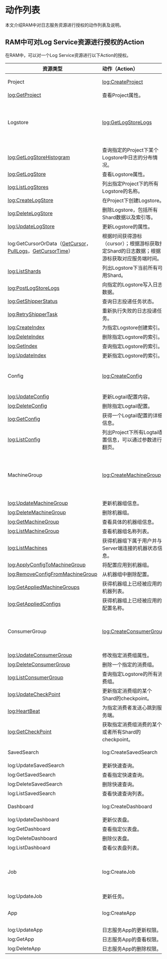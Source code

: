# 动作列表

本文介绍RAM中对日志服务资源进行授权的动作列表及说明。

## RAM中可对Log Service资源进行授权的Action

在RAM中，可以对一个Log Service资源进行以下Action的授权。

|资源类型|动作（Action）|说明|
|----|:---------|:-|
|Project|[log:CreateProject](/intl.zh-CN/开发指南/API参考/日志项目接口/CreateProject.md)|创建Project。|
|[log:GetProject](/intl.zh-CN/开发指南/API参考/日志项目接口/GetProject.md)|查看Project属性。|
|Logstore|[log:GetLogStoreLogs](/intl.zh-CN/开发指南/API参考/日志库相关接口/GetLogs.md)|查询指定Project下某个Logstore中的日志数据。|
|[log:GetLogStoreHistogram](/intl.zh-CN/开发指南/API参考/日志库相关接口/GetHistograms.md)|查询指定的Project下某个Logstore中日志的分布情况。|
|[log:GetLogStore](/intl.zh-CN/开发指南/API参考/日志库相关接口/GetLogstore.md)|查看Logstore属性。|
|[log:ListLogStores](/intl.zh-CN/开发指南/API参考/日志库相关接口/ListLogstore.md)|列出指定Project下的所有Logstore的名称。|
|[log:CreateLogStore](/intl.zh-CN/开发指南/API参考/日志库相关接口/CreateLogstore.md)|在Project下创建Logstore。|
|[log:DeleteLogStore](/intl.zh-CN/开发指南/API参考/日志库相关接口/DeleteLogstore.md)|删除Logstore，包括所有Shard数据以及索引等。|
|[log:UpdateLogStore](/intl.zh-CN/开发指南/API参考/日志库相关接口/UpdateLogstore.md)|更新Logstore的属性。|
|log:GetCursorOrData（[GetCursor](/intl.zh-CN/开发指南/API参考/日志库相关接口/GetCursor.md)，[PullLogs](/intl.zh-CN/开发指南/API参考/日志库相关接口/PullLogs.md)，[GetCursorTime](/intl.zh-CN/开发指南/API参考/日志库相关接口/GetCursorTime.md)）|根据时间获得游标（cursor）；根据游标获取指定Shard的日志数据；根据游标获取对应服务端时间。|
|[log:ListShards](/intl.zh-CN/开发指南/API参考/日志库相关接口/ListShards.md)|列出Logstore下当前所有可用Shard。|
|[log:PostLogStoreLogs](/intl.zh-CN/开发指南/API参考/日志库相关接口/PutLogs.md)|向指定的Logstore写入日志数据。|
|[log:GetShipperStatus](/intl.zh-CN/开发指南/API参考/日志库相关接口/GetShipperStatus.md)|查询日志投递任务状态。|
|[log:RetryShipperTask](/intl.zh-CN/开发指南/API参考/日志库相关接口/RetryShipperTask.md)|重新执行失败的日志投递任务。|
|[log:CreateIndex](/intl.zh-CN/开发指南/API参考/日志库相关接口/CreateIndex.md)|为指定Logstore创建索引。|
|[log:DeleteIndex](/intl.zh-CN/开发指南/API参考/日志库相关接口/DeleteIndex.md)|删除指定Logstore的索引。|
|[log:GetIndex](/intl.zh-CN/开发指南/API参考/日志库相关接口/GetIndex.md)|查询指定Logstore的索引。|
|[log:UpdateIndex](/intl.zh-CN/开发指南/API参考/日志库相关接口/UpdateIndex.md)|更新指定Logstore的索引。|
|Config|[log:CreateConfig](/intl.zh-CN/开发指南/API参考/Logtail配置相关接口/CreateConfig.md)|在Project下创建日志Logtail配置。|
|[log:UpdateConfig](/intl.zh-CN/开发指南/API参考/Logtail配置相关接口/UpdateConfig.md)|更新Logtail配置内容。|
|[log:DeleteConfig](/intl.zh-CN/开发指南/API参考/Logtail配置相关接口/DeleteConfig.md)|删除指定Logtail配置。|
|[log:GetConfig](/intl.zh-CN/开发指南/API参考/Logtail配置相关接口/GetConfig.md)|获得一个Logtail配置的详细信息。|
|[log:ListConfig](/intl.zh-CN/开发指南/API参考/Logtail配置相关接口/ListConfig.md)|列出Project下所有Logtail配置信息，可以通过参数进行翻页。|
|MachineGroup|[log:CreateMachineGroup](/intl.zh-CN/开发指南/API参考/Logtail机器组相关接口/CreateMachineGroup.md)|创建机器组，用以指定需要收集日志的服务器。|
|[log:UpdateMachineGroup](/intl.zh-CN/开发指南/API参考/Logtail机器组相关接口/UpdateMachineGroup.md)|更新机器组信息。|
|[log:DeleteMachineGroup](/intl.zh-CN/开发指南/API参考/Logtail机器组相关接口/DeleteMachineGroup.md)|删除机器组。|
|[log:GetMachineGroup](/intl.zh-CN/开发指南/API参考/Logtail机器组相关接口/GetMachineGroup.md)|查看具体的机器组信息。|
|[log:ListMachineGroup](/intl.zh-CN/开发指南/API参考/Logtail机器组相关接口/ListMachineGroup.md)|查看机器组名称列表。|
|[log:ListMachines](/intl.zh-CN/开发指南/API参考/Logtail机器组相关接口/ListMachines.md)|获得机器组下属于用户并与Server端连接的机器状态信息。|
|[log:ApplyConfigToMachineGroup](/intl.zh-CN/开发指南/API参考/Logtail机器组相关接口/ApplyConfigToMachineGroup.md)|将配置应用到机器组。|
|[log:RemoveConfigFromMachineGroup](/intl.zh-CN/开发指南/API参考/Logtail机器组相关接口/RemoveConfigFromMachineGroup.md)|从机器组中删除配置。|
|[log:GetAppliedMachineGroups](/intl.zh-CN/开发指南/API参考/Logtail配置相关接口/GetAppliedMachineGroups.md)|获得机器组上已经被应用的机器列表。|
|[log:GetAppliedConfigs](/intl.zh-CN/开发指南/API参考/Logtail机器组相关接口/GetAppliedConfigs.md)|获得机器组上已经被应用的配置名称。|
|ConsumerGroup|[log:CreateConsumerGroup](/intl.zh-CN/开发指南/API参考/消费组接口/CreateConsumerGroup.md)|在指定的Logstore上创建一个消费组。|
|[log:UpdateConsumerGroup](/intl.zh-CN/开发指南/API参考/消费组接口/UpdateConsumerGroup.md)|修改指定消费组属性。|
|[log:DeleteConsumerGroup](/intl.zh-CN/开发指南/API参考/消费组接口/DeleteConsumerGroup.md)|删除一个指定的消费组。|
|[log:ListConsumerGroup](/intl.zh-CN/开发指南/API参考/消费组接口/ListConsumerGroup.md)|查询指定Logstore的所有消费组。|
|[log:UpdateCheckPoint](/intl.zh-CN/开发指南/API参考/消费组接口/UpdateCheckPoint.md)|更新指定消费组的某个Shard的checkpoint。|
|[log:HeartBeat](/intl.zh-CN/开发指南/API参考/消费组接口/HeartBeat.md)|为指定消费者发送心跳到服务端。|
|[log:GetCheckPoint](/intl.zh-CN/开发指南/API参考/消费组接口/GetCheckPoint.md)|获取指定消费组消费的某个或者所有Shard的checkpoint。|
|SavedSearch|log:CreateSavedSearch|创建快速查询。|
|log:UpdateSavedSearch|更新快速查询。|
|log:GetSavedSearch|查看指定快速查询。|
|log:DeleteSavedSearch|删除快速查询。|
|log:ListSavedSearch|查看快速查询列表。|
|Dashboard|log:CreateDashboard|创建仪表盘。|
|log:UpdateDashboard|更新仪表盘。|
|log:GetDashboard|查看指定仪表盘。|
|log:DeleteDashboard|删除仪表盘。|
|log:ListDashboard|查看仪表盘列表。|
|Job|log:CreateJob|创建任务。例如创建告警、订阅。|
|log:UpdateJob|更新任务。|
|App|log:CreateApp|日志服务App的创建权限。|
|log:UpdateApp|日志服务App的更新权限。|
|log:GetApp|日志服务App的查看权限。|
|log:DeleteApp|日志服务App的删除权限。|

